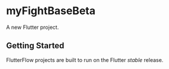 # myFightBaseBeta

A new Flutter project.

## Getting Started

FlutterFlow projects are built to run on the Flutter _stable_ release.
